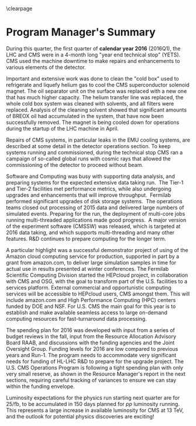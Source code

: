 \clearpage

# Program Manager's Summary

During this quarter, the first quarter of  **calendar year 2016** (2016Q1), the LHC and CMS were in a 4-month long "year end technical stop" (YETS).  CMS used the machine downtime to make repairs and enhancements to various elements of the detector.

Important and extensive work was done to clean the "cold box" used to refrigerate and liquefy helium gas to cool the CMS superconductor solenoid magnet. The oil separator unit on the surface was replaced with a new one that has much higher capacity. The helium transfer line was replaced, the whole cold box system was cleaned with solvents, and all filters were replaced. Analysis of the cleaning solvent showed that significant amounts of BREOX oil had accumulated in the system, that have now been successfully removed. The magnet is being cooled down for operations during the startup of the LHC machine in April.

Repairs of CMS systems, in particular leaks in the EMU cooling systems, are described at some detail in the detector operations section. To keep systems running and commissioned, during the technical stop CMS ran a campaign of so-called global runs with cosmic rays that allowed the commissioning of the detector to proceed without beam.  

Software and Computing was busy with supporting data analysis, and preparing systems for the expected extensive data taking run.  The Tier-1 and Tier-2 facilities met performance metrics, while also undergoing upgrades and enhancements that will improve throughput.  Fermilab performed significant upgrades of disk storage systems.  The operations teams closed out processing of 2015 data and delivered large numbers of simulated events. Preparing for the run, the deployment of multi-core jobs running multi-threaded applications made good progress.  A major version of the experiment software (CMSSW) was released, which is targeted at 2016 data taking, and which supports multi-threading and many other features. R&D continues to prepare computing for the longer term.

A particular highlight was a successful demonstrator project of using of the Amazon cloud computing service for production, supported in part by a grant from amazon.com, to deliver large simulation samples in time for actual use in results presented at winter conferences. The Fermilab Scientific Computing Division started the HEPcloud project, in collaboration with CMS and OSG, with the goal to transform part of the U.S. facilities to a services platform.  External commercial and opportunistic computing services will be accessible to HEPcloud users, CMS amongst them. This will include amazon.com and High Performance Computing (HPC) centers funded by DOE and NSF. For U.S. CMS the main goal for this year is to establish and make available seamless access to large on-demand computing resources for fast-turnaround data processing. 

The spending plan for 2016 was developed with input from a series of budget reviews in the fall, input from the Resource Allocation Advisory Board RAAB, and discussions with the funding agencies and the Joint Oversight Group. Funding levels for 2016 are low compared to previous years and Run-1. The program needs to accommodate very significant needs for funding of HL-LHC R&D to prepare for the upgrade project. The U.S. CMS Operations Program is following a tight spending plan with only very small reserve, as shown in the Resource Manager's report in the next sections, requiring careful tracking of variances to ensure we can stay within the funding envelope.

Luminosity expectations for the physics run starting next quarter are for 25/fb, to be accumulated in 150 days planned for  $pp$ luminosity running. This represents a large increase in available luminosity for CMS at 13 TeV, and the outlook for potential physics discoveries are exciting!
